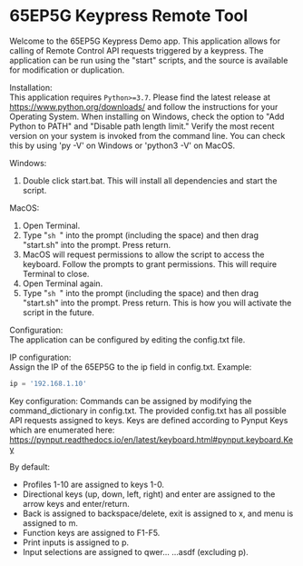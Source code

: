 # 65EP5G Keypress Remote Tool

Welcome to the 65EP5G Keypress Demo app. This application allows for calling of Remote Control API requests triggered by a keypress. The application can be run using the "start" scripts, and the source is available for modification or duplication.

Installation:  
This application requires `Python>=3.7`. Please find the latest release at https://www.python.org/downloads/ and follow the instructions for your Operating System. When installing on Windows, check the option to "Add Python to PATH" and "Disable path length limit." Verify the most recent version on your system is invoked from the command line. You can check this by using 'py -V' on Windows or 'python3 -V' on MacOS.  

Windows:
1. Double click start.bat. This will install all dependencies and start the script.

MacOS:
1. Open Terminal.
2. Type "`sh `" into the prompt (including the space) and then drag "start.sh" into the prompt. Press return.
3. MacOS will request permissions to allow the script to access the keyboard. Follow the prompts to grant permissions. This will require Terminal to close.
4. Open Terminal again.
5. Type "`sh `" into the prompt (including the space) and then drag "start.sh" into the prompt. Press return. This is how you will activate the script in the future.

Configuration:  
The application can be configured by editing the config.txt file.

IP configuration:  
Assign the IP of the 65EP5G to the ip field in config.txt.
Example:  
```python
ip = '192.168.1.10'
```

Key configuration:
Commands can be assigned by modifying the command_dictionary in config.txt. The provided config.txt has all possible API requests assigned to keys. Keys are defined according to Pynput Keys which are enumerated here: https://pynput.readthedocs.io/en/latest/keyboard.html#pynput.keyboard.Key  

By default:  
* Profiles 1-10 are assigned to keys 1-0.
* Directional keys (up, down, left, right) and enter are assigned to the arrow keys and enter/return.
* Back is assigned to backspace/delete, exit is assigned to x, and menu is assigned to m.
* Function keys are assigned to F1-F5.
* Print inputs is assigned to p.
* Input selections are assigned to qwer... ...asdf (excluding p).